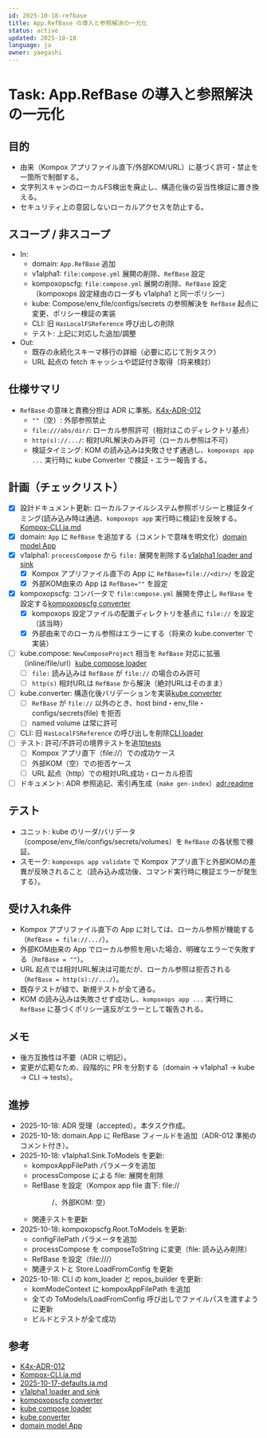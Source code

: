 ```yaml
---
id: 2025-10-18-refbase
title: App.RefBase の導入と参照解決の一元化
status: active
updated: 2025-10-18
language: ja
owner: yaegashi
---
```


# Task: App.RefBase の導入と参照解決の一元化

## 目的

- 由来（Kompox アプリファイル直下/外部KOM/URL）に基づく許可・禁止を一箇所で制御する。
- 文字列スキャンのローカルFS検出を廃止し、構造化後の妥当性検証に置き換える。
- セキュリティ上の意図しないローカルアクセスを防止する。

## スコープ / 非スコープ

- In:
  - domain: `App.RefBase` 追加
  - v1alpha1: `file:compose.yml` 展開の削除、`RefBase` 設定
  - kompoxopscfg: `file:compose.yml` 展開の削除、`RefBase` 設定（kompoxops 設定経由のローダも v1alpha1 と同一ポリシー）
  - kube: Compose/env_file/configs/secrets の参照解決を `RefBase` 起点に変更、ポリシー検証の実装
  - CLI: 旧 `HasLocalFSReference` 呼び出しの削除
  - テスト: 上記に対応した追加/調整
- Out:
  - 既存の永続化スキーマ移行の詳細（必要に応じて別タスク）
  - URL 起点の fetch キャッシュや認証付き取得（将来検討）

## 仕様サマリ

- `RefBase` の意味と責務分担は ADR に準拠。[K4x-ADR-012]
  - `""`（空）: 外部参照禁止
  - `file:///abs/dir/`: ローカル参照許可（相対はこのディレクトリ基点）
  - `http(s)://.../`: 相対URL解決のみ許可（ローカル参照は不可）
  - 検証タイミング: KOM の読み込みは失敗させず通過し、`kompoxops app ...` 実行時に kube Converter で検証・エラー報告する。

## 計画（チェックリスト）

- [x] 設計ドキュメント更新: ローカルファイルシステム参照ポリシーと検証タイミング(読み込み時は通過、`kompoxops app` 実行時に検証)を反映する。[Kompox-CLI.ja.md]
- [x] domain: `App` に `RefBase` を追加する（コメントで意味を明文化）[domain model App]
- [x] v1alpha1: `processCompose` から `file:` 展開を削除する[v1alpha1 loader and sink]
  - [x] Kompox アプリファイル直下の App に `RefBase=file://<dir>/` を設定
  - [x] 外部KOM由来の App は `RefBase=""` を設定
- [x] kompoxopscfg: コンバータで `file:compose.yml` 展開を停止し `RefBase` を設定する[kompoxopscfg converter]
  - [x] kompoxops 設定ファイルの配置ディレクトリを基点に `file://` を設定（該当時）
  - [x] 外部由来でのローカル参照はエラーにする（将来の kube.converter で実装）
- [ ] kube.compose: `NewComposeProject` 相当を `RefBase` 対応に拡張（inline/file/url）[kube compose loader]
  - [ ] `file:` 読み込みは `RefBase` が `file://` の場合のみ許可
  - [ ] `http(s)` 相対URLは `RefBase` から解決（絶対URLはそのまま）
- [ ] kube.converter: 構造化後バリデーションを実装[kube converter]
  - [ ] `RefBase` が `file://` 以外のとき、host bind・env_file・configs/secrets(file) を拒否
  - [ ] named volume は常に許可
- [ ] CLI: 旧 `HasLocalFSReference` の呼び出しを削除[CLI loader]
- [ ] テスト: 許可/不許可の境界テストを追加[tests]
  - [ ] Kompox アプリ直下（file://）での成功ケース
  - [ ] 外部KOM（空）での拒否ケース
  - [ ] URL 起点（http）での相対URL成功・ローカル拒否
- [ ] ドキュメント: ADR 参照追記、索引再生成（`make gen-index`）[adr.readme]

## テスト

- ユニット: kube のリーダ/バリデータ（compose/env_file/configs/secrets/volumes）を `RefBase` の各状態で検証。
- スモーク: `kompoxops app validate` で Kompox アプリ直下と外部KOMの差異が反映されること（読み込み成功後、コマンド実行時に検証エラーが発生する）。

## 受け入れ条件

- Kompox アプリファイル直下の App に対しては、ローカル参照が機能する（`RefBase = file://.../`）。
- 外部KOM由来の App でローカル参照を用いた場合、明確なエラーで失敗する（`RefBase = ""`）。
- URL 起点では相対URL解決は可能だが、ローカル参照は拒否される（`RefBase = http(s)://.../`）。
- 既存テストが緑で、新規テストが全て通る。
 - KOM の読み込みは失敗させず成功し、`kompoxops app ...` 実行時に `RefBase` に基づくポリシー違反がエラーとして報告される。

## メモ

- 後方互換性は不要（ADR に明記）。
- 変更が広範なため、段階的に PR を分割する（domain → v1alpha1 → kube → CLI → tests）。

## 進捗

- 2025-10-18: ADR 受理（accepted）。本タスク作成。
- 2025-10-18: domain.App に RefBase フィールドを追加（ADR-012 準拠のコメント付き）。
- 2025-10-18: v1alpha1.Sink.ToModels を更新:
  - kompoxAppFilePath パラメータを追加
  - processCompose による file: 展開を削除
  - RefBase を設定（Kompox app file 直下: file://<dir>/、外部KOM: 空）
  - 関連テストを更新
- 2025-10-18: kompoxopscfg.Root.ToModels を更新:
  - configFilePath パラメータを追加
  - processCompose を composeToString に変更（file: 読み込み削除）
  - RefBase を設定（file://<config-dir>/）
  - 関連テストと Store.LoadFromConfig を更新
- 2025-10-18: CLI の kom_loader と repos_builder を更新:
  - komModeContext に kompoxAppFilePath を追加
  - 全ての ToModels/LoadFromConfig 呼び出しでファイルパスを渡すように更新
  - ビルドとテストが全て成功

## 参考

- [K4x-ADR-012]
- [Kompox-CLI.ja.md]
- [2025-10-17-defaults.ja.md]
- [v1alpha1 loader and sink]
- [kompoxopscfg converter]
- [kube compose loader]
- [kube converter]
- [domain model App]

[K4x-ADR-012]: ../../design/adr/K4x-ADR-012.md
[Kompox-CLI.ja.md]: ../../design/v1/Kompox-CLI.ja.md
[2025-10-17-defaults.ja.md]: ./2025-10-17-defaults.ja.md
[v1alpha1 loader and sink]: ../../config/crd/ops/v1alpha1/sink_tomodels.go
[kompoxopscfg converter]: ../../config/kompoxopscfg/converter.go
[kube compose loader]: ../../adapters/kube/compose.go
[kube converter]: ../../adapters/kube/converter.go
[domain model App]: ../../domain/model/app.go
[adr.readme]: ../../design/adr/README.md
[CLI loader]: ../../cmd/kompoxops/kom_loader.go
[tests]: ../../tests/

